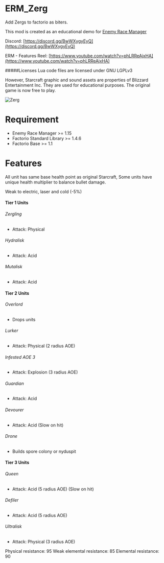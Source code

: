 # ERM_Zerg
Add Zergs to factorio as biters.

This mod is created as an educational demo for [Enemy Race Manager](https://mods.factorio.com/mod/enemyracemanager)

Discord:  [https://discord.gg/BwWXygyEyQ](https://discord.gg/BwWXygyEyQ)

ERM - Features Reel: [https://www.youtube.com/watch?v=phLRReAjxHA](https://www.youtube.com/watch?v=phLRReAjxHA)


#####Licenses
Lua code files are licensed under GNU LGPLv3

However, Starcraft graphic and sound assets are properties of Blizzard Entertainment Inc.  They are used for educational purposes. The original game is now free to play.

![Zerg](https://mods-data.factorio.com/assets/d5713783b19c4ba3ca97ab578182e61c72ec11a0.png "Zerg")

# Requirement
* Enemy Race Manager >= 1.15
* Factorio Standard Library >= 1.4.6
* Factorio Base >= 1.1

# Features
All unit has same base health point as original Starcraft, Some units have unique health multiplier to balance bullet damage.

Weak to electric, laser and cold (-5%)

#### Tier 1 Units

######  Zergling
- Attack: Physical

###### Hydralisk
- Attack: Acid

###### Mutalisk
- Attack: Acid

#### Tier 2 Units

###### Overlord
- Drops units

###### Lurker
- Attack: Physical (2 radius AOE)

###### Infested AOE 3
- Attack: Explosion (3 radius AOE)

###### Guardian
- Attack: Acid

###### Devourer
- Attack: Acid (Slow on hit)

###### Drone
- Builds spore colony or nyduspit

#### Tier 3 Units
###### Queen
- Attack: Acid (5 radius AOE) (Slow on hit)

###### Defiler
- Attack: Acid (5 radius AOE)

###### Ultralisk
- Attack: Physical (3 radius AOE)

Physical resistance: 95
Weak elemental resistance: 85
Elemental resistance: 90
